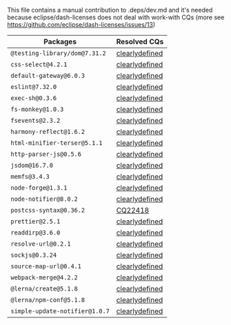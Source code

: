 This file contains a manual contribution to .deps/dev.md and it's needed because eclipse/dash-licenses does not deal with work-with CQs (more see https://github.com/eclipse/dash-licenses/issues/13)

| Packages | Resolved CQs |
| --- | --- |
| `@testing-library/dom@7.31.2` | [clearlydefined](https://clearlydefined.io/definitions/npm/npmjs/@testing-library/dom/7.31.2) |
| `css-select@4.2.1` | [clearlydefined](https://clearlydefined.io/definitions/npm/npmjs/-/css-select/4.2.1) |
| `default-gateway@6.0.3` | [clearlydefined](https://clearlydefined.io/definitions/npm/npmjs/-/default-gateway/6.0.3) |
| `eslint@7.32.0` | [clearlydefined](https://clearlydefined.io/definitions/npm/npmjs/-/eslint/7.32.0) |
| `exec-sh@0.3.6` | [clearlydefined](https://clearlydefined.io/definitions/npm/npmjs/-/exec-sh/0.3.6) |
| `fs-monkey@1.0.3` | [clearlydefined](https://clearlydefined.io/definitions/npm/npmjs/-/fs-monkey/1.0.3) |
| `fsevents@2.3.2` | [clearlydefined](https://clearlydefined.io/definitions/npm/npmjs/-/fsevents/2.3.2) |
| `harmony-reflect@1.6.2` | [clearlydefined](https://clearlydefined.io/definitions/npm/npmjs/-/harmony-reflect/1.6.2) |
| `html-minifier-terser@5.1.1` | [clearlydefined](https://clearlydefined.io/definitions/npm/npmjs/-/html-minifier-terser/5.1.1) |
| `http-parser-js@0.5.6` | [clearlydefined](https://clearlydefined.io/definitions/npm/npmjs/-/http-parser-js/0.5.6) |
| `jsdom@16.7.0` | [clearlydefined](https://clearlydefined.io/definitions/npm/npmjs/-/jsdom/16.7.0) |
| `memfs@3.4.3` | [clearlydefined](https://clearlydefined.io/definitions/npm/npmjs/-/memfs/3.4.3) |
| `node-forge@1.3.1` | [clearlydefined](https://clearlydefined.io/definitions/npm/npmjs/-/node-forge/1.3.1) |
| `node-notifier@8.0.2` | [clearlydefined](https://clearlydefined.io/definitions/npm/npmjs/-/node-notifier/8.0.2) |
| `postcss-syntax@0.36.2` | [CQ22418](https://dev.eclipse.org/ipzilla/show_bug.cgi?id=22418) |
| `prettier@2.5.1` | [clearlydefined](https://clearlydefined.io/definitions/npm/npmjs/-/prettier/2.5.1) |
| `readdirp@3.6.0` | [clearlydefined](https://clearlydefined.io/definitions/npm/npmjs/-/readdirp/3.6.0) |
| `resolve-url@0.2.1` | [clearlydefined](https://clearlydefined.io/definitions/npm/npmjs/-/resolve-url/0.2.1) |
| `sockjs@0.3.24` | [clearlydefined](https://clearlydefined.io/definitions/npm/npmjs/-/sockjs/0.3.24) |
| `source-map-url@0.4.1` | [clearlydefined](https://clearlydefined.io/definitions/npm/npmjs/-/source-map-url/0.4.1) |
| `webpack-merge@4.2.2` | [clearlydefined](https://clearlydefined.io/definitions/npm/npmjs/-/webpack-merge/4.2.2) |
| `@lerna/create@5.1.8` | [clearlydefined](https://clearlydefined.io/definitions/npm/npmjs/@lerna/create/5.1.8) |
| `@lerna/npm-conf@5.1.8` | [clearlydefined](https://clearlydefined.io/definitions/npm/npmjs/@lerna/npm-conf/5.1.8) |
| `simple-update-notifier@1.0.7` | [clearlydefined](https://clearlydefined.io/definitions/npm/npmjs/-/simple-update-notifier/1.0.7) |
